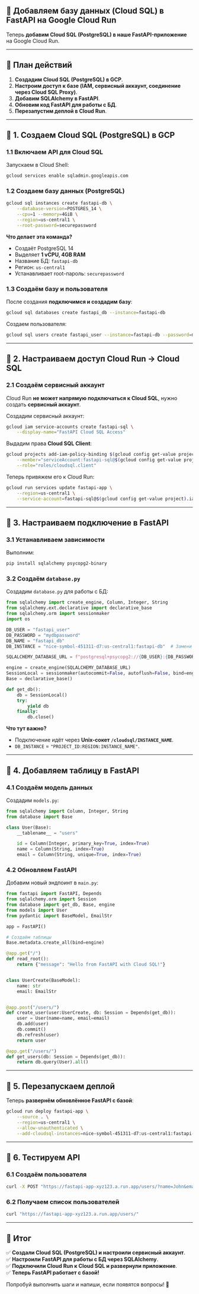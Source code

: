 ## **🚀 Добавляем базу данных (Cloud SQL) в FastAPI на Google Cloud Run**  

Теперь **добавим Cloud SQL (PostgreSQL) в наше FastAPI-приложение** на Google Cloud Run.  

---

## **📌 План действий**  
1. **Создадим Cloud SQL (PostgreSQL) в GCP**.  
2. **Настроим доступ к базе (IAM, сервисный аккаунт, соединение через Cloud SQL Proxy)**.  
3. **Добавим SQLAlchemy в FastAPI**.  
4. **Обновим код FastAPI для работы с БД**.  
5. **Перезапустим деплой в Cloud Run**.  

---

## **📌 1. Создаем Cloud SQL (PostgreSQL) в GCP**
### **1.1 Включаем API для Cloud SQL**
Запускаем в Cloud Shell:
```bash
gcloud services enable sqladmin.googleapis.com
```

### **1.2 Создаем базу данных (PostgreSQL)**
```bash
gcloud sql instances create fastapi-db \
    --database-version=POSTGRES_14 \
    --cpu=1 --memory=4GiB \
    --region=us-central1 \
    --root-password=securepassword
```
**Что делает эта команда?**
- Создаёт PostgreSQL 14  
- Выделяет **1 vCPU, 4GB RAM**  
- Название БД: `fastapi-db`  
- Регион: `us-central1`  
- Устанавливает root-пароль: `securepassword`  

### **1.3 Создаём базу и пользователя**
После создания **подключимся и создадим базу**:
```bash
gcloud sql databases create fastapi_db --instance=fastapi-db
```
Создаем пользователя:
```bash
gcloud sql users create fastapi_user --instance=fastapi-db --password=mydbpassword
```

---

## **📌 2. Настраиваем доступ Cloud Run → Cloud SQL**
### **2.1 Создаём сервисный аккаунт**
Cloud Run **не может напрямую подключаться к Cloud SQL**, нужно создать **сервисный аккаунт**.

Создадим сервисный аккаунт:
```bash
gcloud iam service-accounts create fastapi-sql \
    --display-name="FastAPI Cloud SQL Access"
```

Выдадим права **Cloud SQL Client**:
```bash
gcloud projects add-iam-policy-binding $(gcloud config get-value project) \
    --member="serviceAccount:fastapi-sql@$(gcloud config get-value project).iam.gserviceaccount.com" \
    --role="roles/cloudsql.client"
```

Теперь привяжем его к Cloud Run:
```bash
gcloud run services update fastapi-app \
    --region=us-central1 \
    --service-account=fastapi-sql@$(gcloud config get-value project).iam.gserviceaccount.com
```

---

## **📌 3. Настраиваем подключение в FastAPI**
### **3.1 Устанавливаем зависимости**
Выполним:
```bash
pip install sqlalchemy psycopg2-binary
```

### **3.2 Создаём `database.py`**
Создадим `database.py` для работы с БД:
```python
from sqlalchemy import create_engine, Column, Integer, String
from sqlalchemy.ext.declarative import declarative_base
from sqlalchemy.orm import sessionmaker
import os

DB_USER = "fastapi_user"
DB_PASSWORD = "mydbpassword"
DB_NAME = "fastapi_db"
DB_INSTANCE = "nice-symbol-451311-d7:us-central1:fastapi-db"  # Замени на свой!

SQLALCHEMY_DATABASE_URL = f"postgresql+psycopg2://{DB_USER}:{DB_PASSWORD}@/{DB_NAME}?host=/cloudsql/{DB_INSTANCE}"

engine = create_engine(SQLALCHEMY_DATABASE_URL)
SessionLocal = sessionmaker(autocommit=False, autoflush=False, bind=engine)
Base = declarative_base()

def get_db():
    db = SessionLocal()
    try:
        yield db
    finally:
        db.close()
```
**Что тут важно?**
- Подключение идёт через **Unix-сокет `/cloudsql/INSTANCE_NAME`**.
- `DB_INSTANCE` = `"PROJECT_ID:REGION:INSTANCE_NAME"`.

---

## **📌 4. Добавляем таблицу в FastAPI**
### **4.1 Создаём модель данных**
Создадим `models.py`:
```python
from sqlalchemy import Column, Integer, String
from database import Base

class User(Base):
    __tablename__ = "users"

    id = Column(Integer, primary_key=True, index=True)
    name = Column(String, index=True)
    email = Column(String, unique=True, index=True)
```

### **4.2 Обновляем FastAPI**
Добавим новый эндпоинт в `main.py`:
```python
from fastapi import FastAPI, Depends
from sqlalchemy.orm import Session
from database import get_db, Base, engine
from models import User
from pydantic import BaseModel, EmailStr

app = FastAPI()

# Создаём таблицы
Base.metadata.create_all(bind=engine)

@app.get("/")
def read_root():
    return {"message": "Hello from FastAPI with Cloud SQL!"}


class UserCreate(BaseModel):
    name: str
    email: EmailStr


@app.post("/users/")
def create_user(user:UserCreate, db: Session = Depends(get_db)):
    user = User(name=name, email=email)
    db.add(user)
    db.commit()
    db.refresh(user)
    return user

@app.get("/users/")
def get_users(db: Session = Depends(get_db)):
    return db.query(User).all()
```

---

## **📌 5. Перезапускаем деплой**
Теперь **развернём обновлённое FastAPI с базой**:
```bash
gcloud run deploy fastapi-app \
    --source . \
    --region=us-central1 \
    --allow-unauthenticated \
    --add-cloudsql-instances=nice-symbol-451311-d7:us-central1:fastapi-db
```

---

## **📌 6. Тестируем API**
### **6.1 Создаём пользователя**
```bash
curl -X POST "https://fastapi-app-xyz123.a.run.app/users/?name=John&email=john@example.com"
```

### **6.2 Получаем список пользователей**
```bash
curl "https://fastapi-app-xyz123.a.run.app/users/"
```

---

## **📌 Итог**
✅ **Создали Cloud SQL (PostgreSQL) и настроили сервисный аккаунт**.  
✅ **Настроили FastAPI для работы с БД через SQLAlchemy**.  
✅ **Подключили Cloud Run к Cloud SQL и развернули приложение**.  
✅ **Теперь FastAPI работает с базой!**  

Попробуй выполнить шаги и напиши, если появятся вопросы! 🚀
